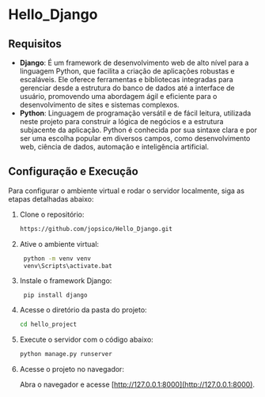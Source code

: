 # Hello_Django

## Requisitos

- **Django**: É um framework de desenvolvimento web de alto nível para a linguagem Python, que facilita a criação de aplicações robustas e escaláveis. Ele oferece ferramentas e bibliotecas integradas para gerenciar desde a estrutura do banco de dados até a interface de usuário, promovendo uma abordagem ágil e eficiente para o desenvolvimento de sites e sistemas complexos.
- **Python**: Linguagem de programação versátil e de fácil leitura, utilizada neste projeto para construir a lógica de negócios e a estrutura subjacente da aplicação. Python é conhecida por sua sintaxe clara e por ser uma escolha popular em diversos campos, como desenvolvimento web, ciência de dados, automação e inteligência artificial.

## Configuração e Execução

Para configurar o ambiente virtual e rodar o servidor localmente, siga as etapas detalhadas abaixo:

1. Clone o repositório:

   ```bash
   https://github.com/jopsico/Hello_Django.git
   ```

2. Ative o ambiente virtual:
   ```bash
    python -m venv venv
    venv\Scripts\activate.bat
   ```

3. Instale o framework Django:
   ```
    pip install django
   ```

4. Acesse o diretório da pasta do projeto:

   ```bash
   cd hello_project
   ```

5. Execute o servidor com o código abaixo:
   ```bash
   python manage.py runserver
   ```

6. Acesse o projeto no navegador:

   Abra o navegador e acesse [http://127.0.0.1:8000](http://127.0.0.1:8000).
